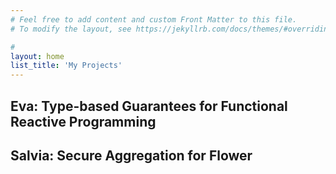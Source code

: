 ```yaml
---
# Feel free to add content and custom Front Matter to this file.
# To modify the layout, see https://jekyllrb.com/docs/themes/#overriding-theme-defaults

#
layout: home
list_title: 'My Projects'
---
```




## Eva: Type-based Guarantees for Functional Reactive Programming
## Salvia: Secure Aggregation for Flower